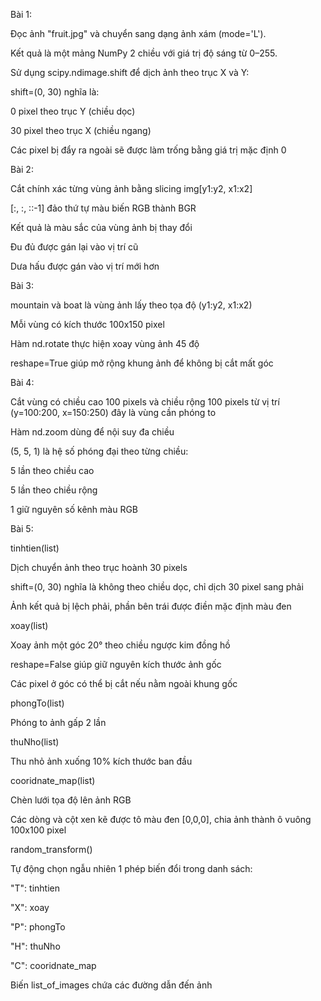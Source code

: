 Bài 1:

Đọc ảnh "fruit.jpg" và chuyển sang dạng ảnh xám (mode='L').

Kết quả là một mảng NumPy 2 chiều với giá trị độ sáng từ 0–255.

Sử dụng scipy.ndimage.shift để dịch ảnh theo trục X và Y:

shift=(0, 30) nghĩa là:

0 pixel theo trục Y (chiều dọc)

30 pixel theo trục X (chiều ngang)

Các pixel bị đẩy ra ngoài sẽ được làm trống bằng giá trị mặc định 0

Bài 2:

Cắt chính xác từng vùng ảnh bằng slicing img[y1:y2, x1:x2]

[:, :, ::-1] đảo thứ tự màu biến RGB thành BGR

Kết quả là màu sắc của vùng ảnh bị thay đổi

Đu đủ được gán lại vào vị trí cũ

Dưa hấu được gán vào vị trí mới hơn

Bài 3:

mountain và boat là vùng ảnh lấy theo tọa độ (y1:y2, x1:x2)

Mỗi vùng có kích thước 100x150 pixel

Hàm nd.rotate thực hiện xoay vùng ảnh 45 độ

reshape=True giúp mở rộng khung ảnh để không bị cắt mất góc

Bài 4:

Cắt vùng có chiều cao 100 pixels và chiều rộng 100 pixels từ vị trí (y=100:200, x=150:250) đây là vùng cần phóng to

Hàm nd.zoom dùng để nội suy đa chiều

(5, 5, 1) là hệ số phóng đại theo từng chiều:

5 lần theo chiều cao

5 lần theo chiều rộng

1 giữ nguyên số kênh màu RGB

Bài 5: 

tinhtien(list)

Dịch chuyển ảnh theo trục hoành 30 pixels

shift=(0, 30) nghĩa là không theo chiều dọc, chỉ dịch 30 pixel sang phải

Ảnh kết quả bị lệch phải, phần bên trái được điền mặc định màu đen

xoay(list)

Xoay ảnh một góc 20° theo chiều ngược kim đồng hồ

reshape=False giúp giữ nguyên kích thước ảnh gốc

Các pixel ở góc có thể bị cắt nếu nằm ngoài khung gốc

phongTo(list)

Phóng to ảnh gấp 2 lần

thuNho(list)

Thu nhỏ ảnh xuống 10% kích thước ban đầu

cooridnate_map(list)

Chèn lưới tọa độ lên ảnh RGB

Các dòng và cột xen kẽ được tô màu đen [0,0,0], chia ảnh thành ô vuông 100x100 pixel

random_transform()

Tự động chọn ngẫu nhiên 1 phép biến đổi trong danh sách:

"T": tinhtien

"X": xoay

"P": phongTo

"H": thuNho

"C": cooridnate_map

Biến list_of_images chứa các đường dẫn đến ảnh
